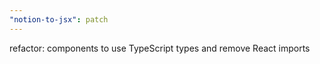 ```yaml
---
"notion-to-jsx": patch
---
```


refactor: components to use TypeScript types and remove React imports
